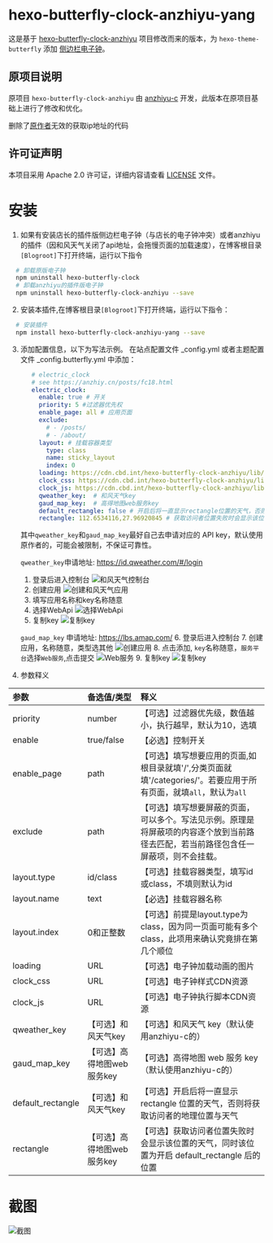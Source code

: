 # hexo-butterfly-clock-anzhiyu-yang

这是基于 [hexo-butterfly-clock-anzhiyu](https://github.com/anzhiyu-c/hexo-butterfly-clock-anzhiyu) 项目修改而来的版本，为 `hexo-theme-butterfly` 添加 [侧边栏电子钟](https://anzhiy.cn/posts/fc18.html)。

## 原项目说明
原项目 `hexo-butterfly-clock-anzhiyu` 由 [anzhiyu-c](https://github.com/anzhiyu-c) 开发，此版本在原项目基础上进行了修改和优化。

删除了[原作者](https://github.com/anzhiyu-c/hexo-butterfly-clock-anzhiyu)无效的获取ip地址的代码

## 许可证声明
本项目采用 Apache 2.0 许可证，详细内容请查看 [LICENSE](https://www.apache.org/licenses/LICENSE-2.0) 文件。

# 安装

1. 如果有安装店长的插件版侧边栏电子钟（与店长的电子钟冲突）或者anzhiyu的插件（因和风天气关闭了api地址，会拖慢页面的加载速度），在博客根目录`[Blogroot]`下打开终端，运行以下指令
```bash
  # 卸载原版电子钟
  npm uninstall hexo-butterfly-clock
  # 卸载anzhiyu的插件版电子钟
  npm uninstall hexo-butterfly-clock-anzhiyu --save
```

2. 安装本插件,在博客根目录`[Blogroot]`下打开终端，运行以下指令：

```bash
  # 安装插件
  npm install hexo-butterfly-clock-anzhiyu-yang --save
```

3. 添加配置信息，以下为写法示例。
   在站点配置文件 _config.yml 或者主题配置文件 _config.butterfly.yml 中添加：

   ```yml
      # electric_clock
      # see https://anzhiy.cn/posts/fc18.html
      electric_clock:
        enable: true # 开关
        priority: 5 #过滤器优先权
        enable_page: all # 应用页面
        exclude:
          # - /posts/
          # - /about/
        layout: # 挂载容器类型
          type: class
          name: sticky_layout
          index: 0
        loading: https://cdn.cbd.int/hexo-butterfly-clock-anzhiyu/lib/loading.gif #加载动画自定义
        clock_css: https://cdn.cbd.int/hexo-butterfly-clock-anzhiyu/lib/clock.min.css
        clock_js: https://cdn.cbd.int/hexo-butterfly-clock-anzhiyu/lib/clock.js
        qweather_key:  # 和风天气key
        gaud_map_key:  # 高得地图web服务key
        default_rectangle: false # 开启后将一直显示rectangle位置的天气，否则将获取访问者的地理位置与天气
        rectangle: 112.6534116,27.96920845 # 获取访问者位置失败时会显示该位置的天气，同时该位置为开启default_rectangle后的位置
   ```

   其中`qweather_key`和`gaud_map_key`最好自己去申请对应的 API key，默认使用原作者的，可能会被限制，不保证可靠性。

    `qweather_key`申请地址: https://id.qweather.com/#/login
    1. 登录后进入控制台
    ![和风天气控制台]()
    2. 创建应用
    ![创建和风天气应用]()
    3. 填写应用名称和key名称随意
    4. 选择WebApi
    ![选择WebApi]()
    5. 复制key
    ![复制key]()

    `gaud_map_key` 申请地址: https://lbs.amap.com/
    6. 登录后进入控制台
    7. 创建应用，名称随意，类型选其他
    ![创建应用]()
    8. 点击添加, `key`名称随意，`服务平台`选择`Web服务`,点击提交
    ![Web服务]()
    9. 复制key
    ![复制key]()

4. 参数释义

  |参数|备选值/类型|释义|
  |:--|:--|:--|
  |priority|number|【可选】过滤器优先级，数值越小，执行越早，默认为10，选填|
  |enable|true/false|【必选】控制开关|
  |enable_page|path|【可选】填写想要应用的页面,如根目录就填'/',分类页面就填'/categories/'。若要应用于所有页面，就填`all`，默认为`all`|
  |exclude|path|【可选】填写想要屏蔽的页面，可以多个。写法见示例。原理是将屏蔽项的内容逐个放到当前路径去匹配，若当前路径包含任一屏蔽项，则不会挂载。|
  |layout.type|id/class|【可选】挂载容器类型，填写id或class，不填则默认为id|
  |layout.name|text|【必选】挂载容器名称|
  |layout.index|0和正整数|【可选】前提是layout.type为class，因为同一页面可能有多个class，此项用来确认究竟排在第几个顺位|
  |loading|URL|【可选】电子钟加载动画的图片|
  |clock_css|URL|【可选】电子钟样式CDN资源|
  |clock_js|URL|【可选】电子钟执行脚本CDN资源|
  |qweather_key|【可选】和风天气key|【可选】和风天气 key（默认使用anzhiyu-c的）|
  |gaud_map_key|【可选】高得地图web服务key|【可选】高得地图 web 服务 key（默认使用anzhiyu-c的）|
  |default_rectangle|【可选】和风天气key|【可选】开启后将一直显示 rectangle 位置的天气，否则将获取访问者的地理位置与天气|
  |rectangle|【可选】高得地图web服务key|【可选】获取访问者位置失败时会显示该位置的天气，同时该位置为开启 default_rectangle 后的位置|
# 截图
![截图]()

